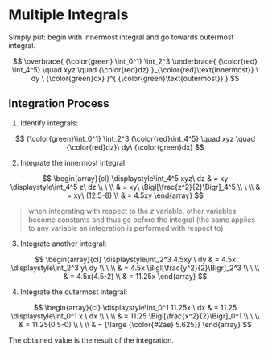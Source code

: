 # Multiple Integrals

Simply put: begin with innermost integral and go towards outermost integral.


$$
\overbrace{
  {\color{green} \int_0^1}
  \int_2^3
  \underbrace{
    {\color{red} \int_4^5}
    \quad xyz \quad
    {\color{red}dz}
  }_{\color{red}\text{innermost}}
  \ dy \ 
  {\color{green}dx}
}^{
  {\color{green}\text{outermost}}
}
$$

## Integration Process

1. Identify integrals:

$$
{\color{green}\int_0^1}
\int_2^3
{\color{red}\int_4^5}
\quad xyz \quad
{\color{red}dz}\ dy\ {\color{green}dx}
$$

2. Integrate the innermost integral:

$$
\begin{array}{cl}
\displaystyle\int_4^5 xyz\ dz
& = xy \displaystyle\int_4^5 z\ dz
\\
\ 
\\
& = xy\ \Bigl[\frac{z^2}{2}\Bigr]_4^5
\\
\ 
\\
& = xy\ (12.5-8)
\\
& = 4.5xy
\end{array}
$$

> when integrating with respect to the $z$ variable, other variables become constants and thus go before the integral
> (the same applies to any variable an integration is performed with respect to)

3. Integrate another integral:

$$
\begin{array}{cl}
\displaystyle\int_2^3 4.5xy \ dy & =
4.5x \displaystyle\int_2^3 y\ dy
\\
\ 
\\
& = 4.5x \Bigl[\frac{y^2}{2}\Bigr]_2^3
\\
\ 
\\
& = 4.5x(4.5-2)
\\
& = 11.25x
\end{array}
$$

4. Integrate the outermost integral:

$$
\begin{array}{cl}
\displaystyle\int_0^1 11.25x \ dx & =
11.25 \displaystyle\int_0^1 x \ dx
\\
\ 
\\
& = 11.25 \Bigl[\frac{x^2}{2}\Bigr]_0^1
\\
\ 
\\
& = 11.25(0.5-0)
\\
\ 
\\
& = {\large {\color{#2ae} 5.625}}
\end{array}
$$

The obtained value is the result of the integration.
